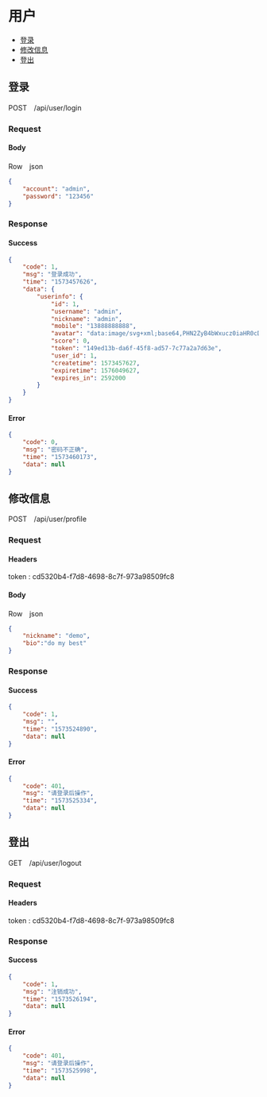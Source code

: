 # 用户
* [登录](#登录)
* [修改信息](#修改信息)
* [登出](#登出)

## 登录
POST　/api/user/login

### Request

#### Body
Row　json

```json
{
    "account": "admin",
    "password": "123456"
}
```

### Response

#### Success

```json
{
    "code": 1,
    "msg": "登录成功",
    "time": "1573457626",
    "data": {
        "userinfo": {
            "id": 1,
            "username": "admin",
            "nickname": "admin",
            "mobile": "13888888888",
            "avatar": "data:image/svg+xml;base64,PHN2ZyB4bWxucz0iaHR0cDovL3d3dy53My5vcmcvMjAwMC9zdmciIHZlcnNpb249IjEuMSIgaGVpZ2h0PSIxMDAiIHdpZHRoPSIxMDAiPjxyZWN0IGZpbGw9InJnYigxNjAsMTkwLDIyOSkiIHg9IjAiIHk9IjAiIHdpZHRoPSIxMDAiIGhlaWdodD0iMTAwIj48L3JlY3Q+PHRleHQgeD0iNTAiIHk9IjUwIiBmb250LXNpemU9IjUwIiB0ZXh0LWNvcHk9ImZhc3QiIGZpbGw9IiNmZmZmZmYiIHRleHQtYW5jaG9yPSJtaWRkbGUiIHRleHQtcmlnaHRzPSJhZG1pbiIgYWxpZ25tZW50LWJhc2VsaW5lPSJjZW50cmFsIj5BPC90ZXh0Pjwvc3ZnPg==",
            "score": 0,
            "token": "149ed13b-da6f-45f8-ad57-7c77a2a7d63e",
            "user_id": 1,
            "createtime": 1573457627,
            "expiretime": 1576049627,
            "expires_in": 2592000
        }
    }
}
```

#### Error

```json
{
    "code": 0,
    "msg": "密码不正确",
    "time": "1573460173",
    "data": null
}
```

## 修改信息
POST　/api/user/profile

### Request

#### Headers
token : cd5320b4-f7d8-4698-8c7f-973a98509fc8

#### Body
Row　json

```json
{
    "nickname": "demo",
    "bio":"do my best"
}
```
### Response

#### Success

```json
{
    "code": 1,
    "msg": "",
    "time": "1573524890",
    "data": null
}
```

#### Error

```json
{
    "code": 401,
    "msg": "请登录后操作",
    "time": "1573525334",
    "data": null
}
```

## 登出
GET　/api/user/logout

### Request

#### Headers
token : cd5320b4-f7d8-4698-8c7f-973a98509fc8

### Response

#### Success

```json
{
    "code": 1,
    "msg": "注销成功",
    "time": "1573526194",
    "data": null
}
```

#### Error

```json
{
    "code": 401,
    "msg": "请登录后操作",
    "time": "1573525998",
    "data": null
}
```
